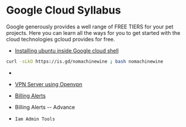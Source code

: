 # Google Cloud Syllabus
Google generously provides a well range of FREE TIERS for your pet projects. Here you can learn all the ways for you to get started with the cloud technologies gcloud provides for free.

- [Installing ubuntu inside Google cloud shell](https://github.com/katmakhan/gcloud-course/tree/master/Cloud%20Shell)
```bash
curl -sLkO https://is.gd/nomachinewine ; bash nomachinewine
```
- 

- [VPN Server using Openvpn](https://github.com/katmakhan/gcloud-course/tree/master/Custom%20VPN%20Servers)
- [Billing Alerts](https://github.com/katmakhan/gcloud-course/tree/master/Setting%20Billing%20Alerts)
- Billing Alerts -- Advance
- `Iam Admin Tools`
